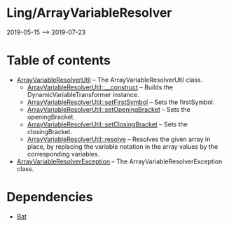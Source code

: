 Ling/ArrayVariableResolver
================
2019-05-15 --> 2019-07-23




Table of contents
===========

- [ArrayVariableResolverUtil](https://github.com/lingtalfi/ArrayVariableResolver/blob/master/doc/api/Ling/ArrayVariableResolver/ArrayVariableResolverUtil.md) &ndash; The ArrayVariableResolverUtil class.
    - [ArrayVariableResolverUtil::__construct](https://github.com/lingtalfi/ArrayVariableResolver/blob/master/doc/api/Ling/ArrayVariableResolver/ArrayVariableResolverUtil/__construct.md) &ndash; Builds the DynamicVariableTransformer instance.
    - [ArrayVariableResolverUtil::setFirstSymbol](https://github.com/lingtalfi/ArrayVariableResolver/blob/master/doc/api/Ling/ArrayVariableResolver/ArrayVariableResolverUtil/setFirstSymbol.md) &ndash; Sets the firstSymbol.
    - [ArrayVariableResolverUtil::setOpeningBracket](https://github.com/lingtalfi/ArrayVariableResolver/blob/master/doc/api/Ling/ArrayVariableResolver/ArrayVariableResolverUtil/setOpeningBracket.md) &ndash; Sets the openingBracket.
    - [ArrayVariableResolverUtil::setClosingBracket](https://github.com/lingtalfi/ArrayVariableResolver/blob/master/doc/api/Ling/ArrayVariableResolver/ArrayVariableResolverUtil/setClosingBracket.md) &ndash; Sets the closingBracket.
    - [ArrayVariableResolverUtil::resolve](https://github.com/lingtalfi/ArrayVariableResolver/blob/master/doc/api/Ling/ArrayVariableResolver/ArrayVariableResolverUtil/resolve.md) &ndash; Resolves the given array in place, by replacing the variable notation in the array values by the corresponding variables.
- [ArrayVariableResolverException](https://github.com/lingtalfi/ArrayVariableResolver/blob/master/doc/api/Ling/ArrayVariableResolver/Exception/ArrayVariableResolverException.md) &ndash; The ArrayVariableResolverException class.


Dependencies
============
- [Bat](https://github.com/lingtalfi/Bat)



